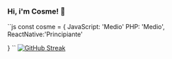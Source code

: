 ### Hi, i'm Cosme! 👋
``js
  const cosme = {
    JavaScript: 'Medio'
    PHP: 'Medio',
    ReactNative:'Principiante'
    
  }
``
[![GitHub Streak](http://github-readme-streak-stats.herokuapp.com?user=CsmFulanito&theme=gruvbox&hide_border=true&date_format=j%20M%5B%20Y%5D&locale=es)](https://git.io/streak-stats)
<!--

-->
